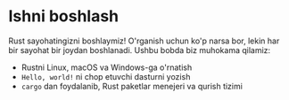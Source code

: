 # Ishni boshlash

Rust sayohatingizni boshlaymiz! O'rganish uchun ko'p narsa bor, lekin har bir sayohat bir joydan boshlanadi. Ushbu bobda biz muhokama qilamiz:

* Rustni Linux, macOS va Windows-ga o'rnatish
* `Hello, world!` ni chop etuvchi dasturni yozish
* `cargo` dan foydalanib, Rust paketlar menejeri va qurish tizimi
